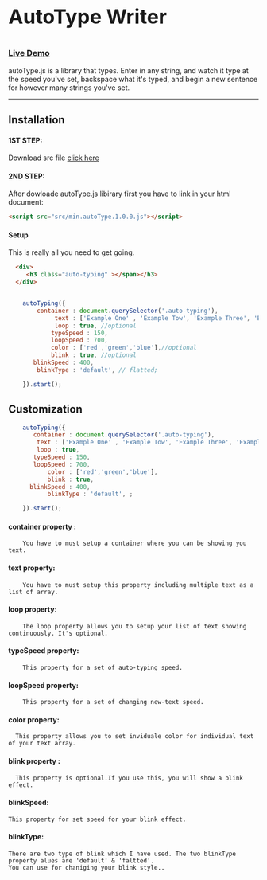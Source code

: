 

<h1 style="font-size:40px">AutoType Writer<h1>

### [Live Demo](http://www.mattboldt.com/demos/typed-js/)

autoType.js is a library that types. Enter in any string, and watch it type at the speed you've set, backspace what it's typed, and begin a new sentence for however many strings you've set.

---

Installation
------------
#### 1ST STEP:
Download src file [click here](https://github.com/shantoislam6/autoType-Writer/archive/master.zip)
#### 2ND STEP:
After dowloade autoType.js libirary  first you have to link in your html document:
~~~html
<script src="src/min.autoType.1.0.0.js"></script>
~~~

#### Setup

This is really all you need to get going.

~~~ html
  <div>
     <h3 class="auto-typing" ></span></h3>
  </div>
~~~

~~~ javascript

  	autoTyping({
		container : document.querySelector('.auto-typing'),
			 text : ['Example One' , 'Example Tow', 'Example Three', 'Example Four' ,'Example More..'],
			 loop : true, //optional
		    typeSpeed : 150,
		    loopSpeed : 700,
			color : ['red','green','blue'],//optional
			blink : true, //optional
	   blinkSpeed : 400,
		blinkType : 'default', // flatted;

	}).start();

~~~






Customization
----

~~~ javascript
	autoTyping({
	   container : document.querySelector('.auto-typing'),
	 	text : ['Example One' , 'Example Tow', 'Example Three', 'Example Four' ,'Example More..'],
		loop : true, 
	   typeSpeed : 150,
	   loopSpeed : 700,
	       color : ['red','green','blue'],
	       blink : true, 
	  blinkSpeed : 400,
           blinkType : 'default', ;

    }).start();
   ~~~
    
    
  #### container property :
    	You have to must setup a container where you can be showing you text.
	
   #### text property:
    	You have to must setup this property including multiple text as a list of array.
	
   #### loop property:
    	The loop property allows you to setup your list of text showing continuously. It's optional.

   #### typeSpeed property:
    	This property for a set of auto-typing speed.
	
   #### loopSpeed property:
    	This property for a set of changing new-text speed.
	
   #### color property:
      This property allows you to set inviduale color for individual text of your text array.
      
   #### blink property :    
      This property is optional.If you use this, you will show a blink effect.

   #### blinkSpeed:
   	This property for set speed for your blink effect.
	
   #### blinkType:
   	There are two type of blink which I have used. The two blinkType property alues are 'default' & 'faltted'.
	You can use for chaniging your blink style..
	
	
  



